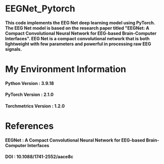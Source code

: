 # EEGNet_Pytorch
#### This code implements the EEG Net deep learning model using PyTorch. The EEG Net model is based on the research paper titled "EEGNet: A Compact Convolutional Neural Network for EEG-based Brain-Computer Interfaces". EEG Net is a compact convolutional network that is both lightweight with few parameters and powerful in processing raw EEG signals.

# My Environment Information
#### Python Version       : 3.9.18
#### PyTorch Version      : 2.1.0
#### Torchmetrics Version : 1.2.0

# References
#### EEGNet : A Compact Convolutional Neural Network for EEG-based Brain-Computer Interfaces
#### DOI : 10.1088/1741-2552/aace8c
